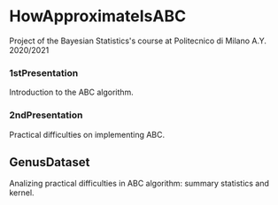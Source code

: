 # HowApproximateIsABC
Project of the Bayesian Statistics's course at Politecnico di Milano A.Y. 2020/2021

### 1stPresentation
Introduction to the ABC algorithm.

### 2ndPresentation
Practical difficulties on implementing ABC.

## GenusDataset
Analizing practical difficulties in ABC algorithm: summary statistics and kernel.
